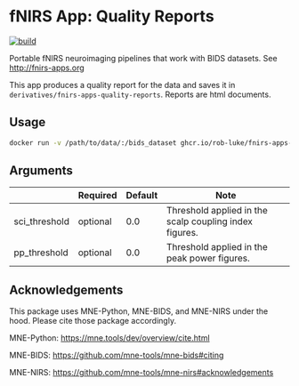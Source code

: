 # fNIRS App: Quality Reports

[![build](https://github.com/rob-luke/fnirs-apps-quality-reports/actions/workflows/ghregistry.yml/badge.svg)](https://github.com/rob-luke/fnirs-apps-quality-reports/actions/workflows/ghregistry.yml)

Portable fNIRS neuroimaging pipelines that work with BIDS datasets. See http://fnirs-apps.org

This app produces a quality report for the data and saves it in `derivatives/fnirs-apps-quality-reports`.
Reports are html documents.

## Usage

```bash
docker run -v /path/to/data/:/bids_dataset ghcr.io/rob-luke/fnirs-apps-quality-reports/app
```


## Arguments

|                | Required | Default | Note                                                   |
|----------------|----------|---------|--------------------------------------------------------|
| sci_threshold  | optional | 0.0     | Threshold applied in the scalp coupling index figures. |
| pp_threshold   | optional | 0.0     | Threshold applied in the peak power figures.           |



Acknowledgements
----------------

This package uses MNE-Python, MNE-BIDS, and MNE-NIRS under the hood. Please cite those package accordingly.

MNE-Python: https://mne.tools/dev/overview/cite.html

MNE-BIDS: https://github.com/mne-tools/mne-bids#citing

MNE-NIRS: https://github.com/mne-tools/mne-nirs#acknowledgements
